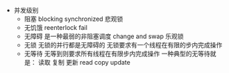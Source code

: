 - 并发级别
  - 阻塞 blocking
    synchronized 悲观锁
  - 无饥饿
    reenterlock fail
  - 无障碍
    是一种最弱的非阻塞调度 change and swap
    乐观锁
  - 无锁
    无锁的并行都是无障碍的
    无锁要求有一个线程在有限的步内完成操作
  - 无等待
    无等到则要求所有线程在有限步内完成操作
    一种典型的无等待就是： 读取 复制 更新 read copy update
